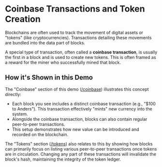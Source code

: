 # Coinbase Transactions and Token Creation

Blockchains are often used to track the movement of digital assets or "tokens" (like cryptocurrencies). Transactions detailing these movements are bundled into the data part of blocks.

A special type of transaction, often called a **coinbase transaction**, is usually the first in a block and is used to create new tokens. This is often framed as a reward for the miner who successfully mined that block.

## How it's Shown in this Demo

The "Coinbase" section of this demo ([/coinbase](/coinbase)) illustrates this concept directly:
*   Each block you see includes a distinct coinbase transaction (e.g., "$100 to Anders"). This transaction effectively "mints" new currency into the system.
*   Alongside the coinbase transaction, blocks can also contain regular peer-to-peer transactions.
*   This setup demonstrates how new value can be introduced and recorded on the blockchain.

The "Tokens" section ([/tokens](/tokens)) also relates to this by showing how blocks can primarily focus on listing various peer-to-peer transactions once tokens are in circulation. Changing any part of these transactions will invalidate the block's hash, maintaining the integrity of the token ledger.
